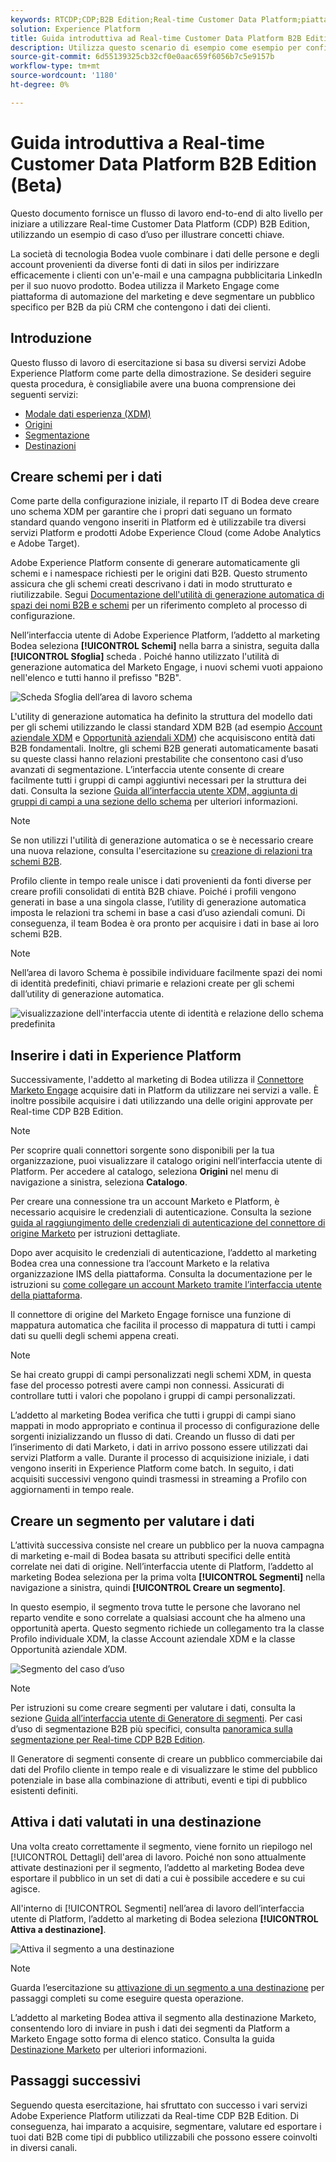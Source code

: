 ```yaml
---
keywords: RTCDP;CDP;B2B Edition;Real-time Customer Data Platform;piattaforma dati cliente in tempo reale;cdp in tempo reale;b2b;cdp
solution: Experience Platform
title: Guida introduttiva ad Real-time Customer Data Platform B2B Edition (Beta)
description: Utilizza questo scenario di esempio come esempio per configurare l’implementazione di Real-time Customer Data Platform B2B Edition.
source-git-commit: 6d55139325cb32cf0e0aac659f6056b7c5e9157b
workflow-type: tm+mt
source-wordcount: '1180'
ht-degree: 0%

---
```


# Guida introduttiva a Real-time Customer Data Platform B2B Edition (Beta)

Questo documento fornisce un flusso di lavoro end-to-end di alto livello per iniziare a utilizzare Real-time Customer Data Platform (CDP) B2B Edition, utilizzando un esempio di caso d’uso per illustrare concetti chiave.

La società di tecnologia Bodea vuole combinare i dati delle persone e degli account provenienti da diverse fonti di dati in silos per indirizzare efficacemente i clienti con un&#39;e-mail e una campagna pubblicitaria LinkedIn per il suo nuovo prodotto. Bodea utilizza il Marketo Engage come piattaforma di automazione del marketing e deve segmentare un pubblico specifico per B2B da più CRM che contengono i dati dei clienti.

## Introduzione

Questo flusso di lavoro di esercitazione si basa su diversi servizi Adobe Experience Platform come parte della dimostrazione. Se desideri seguire questa procedura, è consigliabile avere una buona comprensione dei seguenti servizi:

- [Modale dati esperienza (XDM)](../xdm/home.md)
- [Origini](../sources/home.md)
- [Segmentazione](../segmentation/home.md)
- [Destinazioni](../destinations/home.md)

## Creare schemi per i dati

Come parte della configurazione iniziale, il reparto IT di Bodea deve creare uno schema XDM per garantire che i propri dati seguano un formato standard quando vengono inseriti in Platform ed è utilizzabile tra diversi servizi Platform e prodotti Adobe Experience Cloud (come Adobe Analytics e Adobe Target).

Adobe Experience Platform consente di generare automaticamente gli schemi e i namespace richiesti per le origini dati B2B. Questo strumento assicura che gli schemi creati descrivano i dati in modo strutturato e riutilizzabile. Segui [Documentazione dell&#39;utilità di generazione automatica di spazi dei nomi B2B e schemi](../sources/connectors/adobe-applications/marketo/marketo-namespaces.md) per un riferimento completo al processo di configurazione.

Nell’interfaccia utente di Adobe Experience Platform, l’addetto al marketing Bodea seleziona **[!UICONTROL Schemi]** nella barra a sinistra, seguita dalla **[!UICONTROL Sfoglia]** scheda . Poiché hanno utilizzato l&#39;utilità di generazione automatica del Marketo Engage, i nuovi schemi vuoti appaiono nell&#39;elenco e tutti hanno il prefisso &quot;B2B&quot;.

![Scheda Sfoglia dell’area di lavoro schema](./assets/b2b-tutorial/empty-b2b-schemas.png)

L&#39;utility di generazione automatica ha definito la struttura del modello dati per gli schemi utilizzando le classi standard XDM B2B (ad esempio [Account aziendale XDM](../xdm/classes/b2b/business-account.md) e [Opportunità aziendali XDM](../xdm/classes/b2b/business-opportunity.md)) che acquisiscono entità dati B2B fondamentali. Inoltre, gli schemi B2B generati automaticamente basati su queste classi hanno relazioni prestabilite che consentono casi d’uso avanzati di segmentazione. L’interfaccia utente consente di creare facilmente tutti i gruppi di campi aggiuntivi necessari per la struttura dei dati. Consulta la sezione [Guida all’interfaccia utente XDM, aggiunta di gruppi di campi a una sezione dello schema](../xdm/ui/resources/schemas.md#add-field-groups) per ulteriori informazioni.

>[!NOTE]
> 
>Se non utilizzi l&#39;utilità di generazione automatica o se è necessario creare una nuova relazione, consulta l&#39;esercitazione su [creazione di relazioni tra schemi B2B](../xdm/tutorials/relationship-b2b.md).

Profilo cliente in tempo reale unisce i dati provenienti da fonti diverse per creare profili consolidati di entità B2B chiave. Poiché i profili vengono generati in base a una singola classe, l’utility di generazione automatica imposta le relazioni tra schemi in base a casi d’uso aziendali comuni. Di conseguenza, il team Bodea è ora pronto per acquisire i dati in base ai loro schemi B2B.

>[!NOTE]
> 
>Nell’area di lavoro Schema è possibile individuare facilmente spazi dei nomi di identità predefiniti, chiavi primarie e relazioni create per gli schemi dall’utility di generazione automatica.
>
>![visualizzazione dell&#39;interfaccia utente di identità e relazione dello schema predefinita](./assets/b2b-tutorial/schema-identity-relationship.png)

## Inserire i dati in Experience Platform

Successivamente, l&#39;addetto al marketing di Bodea utilizza il [Connettore Marketo Engage](../sources/connectors/adobe-applications/marketo/marketo.md) acquisire dati in Platform da utilizzare nei servizi a valle. È inoltre possibile acquisire i dati utilizzando una delle origini approvate per Real-time CDP B2B Edition.

>[!NOTE]
> 
>Per scoprire quali connettori sorgente sono disponibili per la tua organizzazione, puoi visualizzare il catalogo origini nell’interfaccia utente di Platform. Per accedere al catalogo, seleziona **Origini** nel menu di navigazione a sinistra, seleziona **Catalogo**.

Per creare una connessione tra un account Marketo e Platform, è necessario acquisire le credenziali di autenticazione. Consulta la sezione [guida al raggiungimento delle credenziali di autenticazione del connettore di origine Marketo](../sources/connectors/adobe-applications/marketo/marketo-auth.md) per istruzioni dettagliate.

Dopo aver acquisito le credenziali di autenticazione, l’addetto al marketing Bodea crea una connessione tra l’account Marketo e la relativa organizzazione IMS della piattaforma. Consulta la documentazione per le istruzioni su [come collegare un account Marketo tramite l’interfaccia utente della piattaforma](../sources/tutorials/ui/create/adobe-applications/marketo.md).

Il connettore di origine del Marketo Engage fornisce una funzione di mappatura automatica che facilita il processo di mappatura di tutti i campi dati su quelli degli schemi appena creati.

>[!NOTE]
> 
>Se hai creato gruppi di campi personalizzati negli schemi XDM, in questa fase del processo potresti avere campi non connessi. Assicurati di controllare tutti i valori che popolano i gruppi di campi personalizzati.

L’addetto al marketing Bodea verifica che tutti i gruppi di campi siano mappati in modo appropriato e continua il processo di configurazione delle sorgenti inizializzando un flusso di dati. Creando un flusso di dati per l’inserimento di dati Marketo, i dati in arrivo possono essere utilizzati dai servizi Platform a valle. Durante il processo di acquisizione iniziale, i dati vengono inseriti in Experience Platform come batch. In seguito, i dati acquisiti successivi vengono quindi trasmessi in streaming a Profilo con aggiornamenti in tempo reale.

## Creare un segmento per valutare i dati

L’attività successiva consiste nel creare un pubblico per la nuova campagna di marketing e-mail di Bodea basata su attributi specifici delle entità correlate nei dati di origine. Nell’interfaccia utente di Platform, l’addetto al marketing Bodea seleziona per la prima volta **[!UICONTROL Segmenti]** nella navigazione a sinistra, quindi **[!UICONTROL Creare un segmento]**.

In questo esempio, il segmento trova tutte le persone che lavorano nel reparto vendite e sono correlate a qualsiasi account che ha almeno una opportunità aperta. Questo segmento richiede un collegamento tra la classe Profilo individuale XDM, la classe Account aziendale XDM e la classe Opportunità aziendale XDM.

![Segmento del caso d’uso](./assets/b2b-tutorial/use-case-segment.png)

>[!NOTE]
> 
>Per istruzioni su come creare segmenti per valutare i dati, consulta la sezione [Guida all’interfaccia utente di Generatore di segmenti](../segmentation/ui/segment-builder.md). Per casi d’uso di segmentazione B2B più specifici, consulta [panoramica sulla segmentazione per Real-time CDP B2B Edition](./segmentation/b2b.md).

Il Generatore di segmenti consente di creare un pubblico commerciabile dai dati del Profilo cliente in tempo reale e di visualizzare le stime del pubblico potenziale in base alla combinazione di attributi, eventi e tipi di pubblico esistenti definiti.

## Attiva i dati valutati in una destinazione

Una volta creato correttamente il segmento, viene fornito un riepilogo nel [!UICONTROL Dettagli] dell&#39;area di lavoro. Poiché non sono attualmente attivate destinazioni per il segmento, l’addetto al marketing Bodea deve esportare il pubblico in un set di dati a cui è possibile accedere e su cui agisce.

All&#39;interno di [!UICONTROL Segmenti] nell’area di lavoro dell’interfaccia utente di Platform, l’addetto al marketing di Bodea seleziona **[!UICONTROL Attiva a destinazione]**.

![Attiva il segmento a una destinazione](./assets/b2b-tutorial/activate-to-destination.png)

>[!NOTE]
> 
>Guarda l’esercitazione su [attivazione di un segmento a una destinazione](https://experienceleague.adobe.com/docs/marketo/using/product-docs/core-marketo-concepts/smart-lists-and-static-lists/static-lists/push-an-adobe-experience-cloud-segment-to-a-marketo-static-list.html) per passaggi completi su come eseguire questa operazione.

L’addetto al marketing Bodea attiva il segmento alla destinazione Marketo, consentendo loro di inviare in push i dati dei segmenti da Platform a Marketo Engage sotto forma di elenco statico. Consulta la guida [Destinazione Marketo](https://experienceleague.adobe.com/docs/experience-platform/destinations/catalog/adobe/marketo-engage.html) per ulteriori informazioni.

## Passaggi successivi

Seguendo questa esercitazione, hai sfruttato con successo i vari servizi Adobe Experience Platform utilizzati da Real-time CDP B2B Edition. Di conseguenza, hai imparato a acquisire, segmentare, valutare ed esportare i tuoi dati B2B come tipi di pubblico utilizzabili che possono essere coinvolti in diversi canali.
